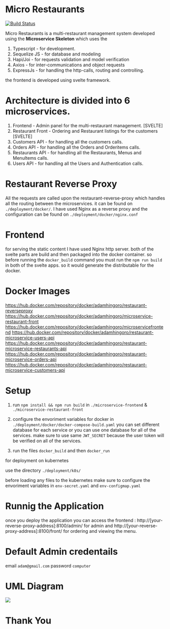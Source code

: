 # Micro Restaurants
[![Build Status](https://travis-ci.com/Adamhingoro/micro-restaurants.svg?branch=master)](https://travis-ci.com/Adamhingoro/micro-restaurants)

Micro Restaurants is a multi-restaurant management system developed using the **Microservice Skeleton** which uses the
1. Typescript - for development.
2. Sequelize JS - for database and modeling
3. Hapi/Joi - for requests validation and model verification
4. Axios - for inter-communications and object requests
5. ExpressJs - for handling the http-calls, routing and controlling. 

the frontend is developed using svelte framework. 

# Architecture is divided into 6 microservices. 
1. Frontend - Admin panel for the multi-restaurant management. [SVELTE]
2. Restaurant Front - Ordering and Restaurant listings for the customers [SVELTE]
3. Customers API - for handling all the customers calls. 
4. Orders API - for handling all the Orders and Orderitems calls. 
5. Restaurants API - for handling all the Restaurants, Menus and MenuItems calls. 
6. Users API - for handling all the Users and Authentication calls. 

# Restaurant Reverse Proxy
All the requests are called upon the restaurant-reverse-proxy which handles all the routing between the microservices. it can be found on `./deployment/docker/`. I have used Nginx as a reverse proxy and the configuration can be found on `./deployment/docker/nginx.conf`

# Frontend 
for serving the static content I have used Nginx http server. both of the svelte parts are build and then packaged into the docker container. so before running the `docker_build` command you must run the `npm run build` in both of the svelte apps. so it would generate the distributable for the docker. 

# Docker Images

https://hub.docker.com/repository/docker/adamhingoro/restaurant-reverseproxy
https://hub.docker.com/repository/docker/adamhingoro/microservice-restaurant-front
https://hub.docker.com/repository/docker/adamhingoro/microservicefrontend
https://hub.docker.com/repository/docker/adamhingoro/restaurant-microservice-users-api
https://hub.docker.com/repository/docker/adamhingoro/restaurant-microservice-restaurants-api
https://hub.docker.com/repository/docker/adamhingoro/restaurant-microservice-orders-api
https://hub.docker.com/repository/docker/adamhingoro/restaurant-microservice-customers-api

# Setup 
1. run `npm install && npm run build` in `./microservice-frontend` & `./microservice-restaurant-front`

2. configure the envoriment variables for docker in `./deployment/docker/docker-compose-build.yaml`
    you can set different database for each service or you can use one database for all of the services. 
    make sure to use same `JWT_SECRET` because the user token will be verified on all of the services. 
    
3. run the files `docker_build` and then `docker_run`

for deployment on kubernetes 

use the directory `./deployment/k8s/`

before loading any files to the kubernetes make sure to configure the envoriment variables in `env-secret.yaml` and `env-configmap.yaml`

# Runnig the Application
once you deploy the application you can access the frontend : http://[your-reverse-proxy-address]:8100/admin/ for admin and http://[your-reverse-proxy-address]:8100/front/ for ordering and viewing the menu. 

# Default Admin credentails
email `adam@gmail.com`
password `computer`

# UML Diagram 
[![](https://mermaid.ink/img/eyJjb2RlIjoiZ3JhcGggTFJcbkFbSW50ZXJuZXRdIC0tPiBCW2t1YmVybmV0ZXMgY2x1c3Rlcl1cbkIgLS0-IEMoKHJldmVyc2UtcHJveHkpKVxuQyAtLSAvZnJvbnQgLS0-IERbU3ZlbHRlIEZyb250ZW5kXVxuQyAtLSAvYWRtaW4gLS0-IEVbU3ZlbHRlIEFkbWluLXBhbmVsXVxuQyAtLSAvdXNlcnMgLS0-IEZbU2VydmljZSBmb3IgVVNFUlNdXG5GIC0tPiBLKChBdXRoZW50aWNhdGlvbikpXG5DIC0tIC9yZXN0YXVyYW50cyAtLT4gR1xuQyAtLSAvbWVudXMgLS0-IEdcbkMgLS0gL21lbnVpdGVtcyAtLT4gR1tTZXJ2aWNlIGZvciBSRVNUQVVSQU5UUyBhbmQgaXRzIGNoaWxkcmVuc11cbkcgLS0gSW1hZ2UgVXBsb2FkcyAtLT5MKChBbWF6b25lIFMzKSlcbkMgLS0gL29yZGVycyAtLT4gSVtTZXJ2aWNlIGZvciBPUkRFUlNdXG5DIC0tIC9jdXN0b21lcnMgLS0-IEpbU2VydmljZSBmb3IgQ1VTVE9NRVJTXSIsIm1lcm1haWQiOnsidGhlbWUiOiJkZWZhdWx0In0sInVwZGF0ZUVkaXRvciI6ZmFsc2V9)](https://mermaid-js.github.io/mermaid-live-editor/#/edit/eyJjb2RlIjoiZ3JhcGggTFJcbkFbSW50ZXJuZXRdIC0tPiBCW2t1YmVybmV0ZXMgY2x1c3Rlcl1cbkIgLS0-IEMoKHJldmVyc2UtcHJveHkpKVxuQyAtLSAvZnJvbnQgLS0-IERbU3ZlbHRlIEZyb250ZW5kXVxuQyAtLSAvYWRtaW4gLS0-IEVbU3ZlbHRlIEFkbWluLXBhbmVsXVxuQyAtLSAvdXNlcnMgLS0-IEZbU2VydmljZSBmb3IgVVNFUlNdXG5GIC0tPiBLKChBdXRoZW50aWNhdGlvbikpXG5DIC0tIC9yZXN0YXVyYW50cyAtLT4gR1xuQyAtLSAvbWVudXMgLS0-IEdcbkMgLS0gL21lbnVpdGVtcyAtLT4gR1tTZXJ2aWNlIGZvciBSRVNUQVVSQU5UUyBhbmQgaXRzIGNoaWxkcmVuc11cbkcgLS0gSW1hZ2UgVXBsb2FkcyAtLT5MKChBbWF6b25lIFMzKSlcbkMgLS0gL29yZGVycyAtLT4gSVtTZXJ2aWNlIGZvciBPUkRFUlNdXG5DIC0tIC9jdXN0b21lcnMgLS0-IEpbU2VydmljZSBmb3IgQ1VTVE9NRVJTXSIsIm1lcm1haWQiOnsidGhlbWUiOiJkZWZhdWx0In0sInVwZGF0ZUVkaXRvciI6ZmFsc2V9)
# Thank You
